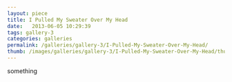 ```yaml
---
layout: piece
title: I Pulled My Sweater Over My Head
date:   2013-06-05 10:29:39
tags: gallery-3
categories: galleries
permalink: /galleries/gallery-3/I-Pulled-My-Sweater-Over-My-Head/
thumb: /images/galleries/gallery-3/I-Pulled-My-Sweater-Over-My-Head/thumb.jpg
---
```


something